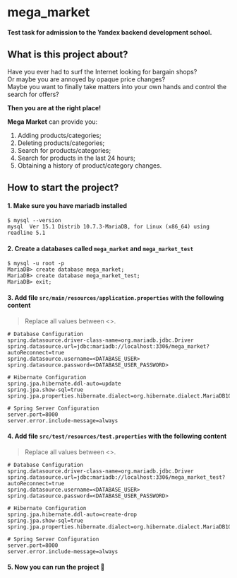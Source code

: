 # mega_market
#### Test task for admission to the Yandex backend development school.

## What is this project about?
Have you ever had to surf the Internet looking for bargain shops?  
Or maybe you are annoyed by opaque price changes?  
Maybe you want to finally take matters into your own hands and control the search for offers?  

**Then you are at the right place!**  

**Mega Market** can provide you:
1. Adding products/categories;
2. Deleting products/categories;
3. Search for products/categories;
4. Search for products in the last 24 hours;
5. Obtaining a history of product/category changes.

## How to start the project?

#### 1. Make sure you have mariadb installed
```
$ mysql --version
mysql  Ver 15.1 Distrib 10.7.3-MariaDB, for Linux (x86_64) using readline 5.1
```

#### 2. Create a databases called `mega_market` and `mega_market_test`
```
$ mysql -u root -p
MariaDB> create database mega_market;
MariaDB> create database mega_market_test;
MariaDB> exit;
```

#### 3. Add file `src/main/resources/application.properties` with the following content
> Replace all values between <>.
```
# Database Configuration
spring.datasource.driver-class-name=org.mariadb.jdbc.Driver
spring.datasource.url=jdbc:mariadb://localhost:3306/mega_market?autoReconnect=true
spring.datasource.username=<DATABASE_USER>
spring.datasource.password=<DATABASE_USER_PASSWORD>

# Hibernate Configuration
spring.jpa.hibernate.ddl-auto=update
spring.jpa.show-sql=true
spring.jpa.properties.hibernate.dialect=org.hibernate.dialect.MariaDB103Dialect

# Spring Server Configuration
server.port=8000
server.error.include-message=always
```

#### 4. Add file `src/test/resources/test.properties` with the following content
> Replace all values between <>.
```
# Database Configuration
spring.datasource.driver-class-name=org.mariadb.jdbc.Driver
spring.datasource.url=jdbc:mariadb://localhost:3306/mega_market_test?autoReconnect=true
spring.datasource.username=<DATABASE_USER>
spring.datasource.password=<DATABASE_USER_PASSWORD>

# Hibernate Configuration
spring.jpa.hibernate.ddl-auto=create-drop
spring.jpa.show-sql=true
spring.jpa.properties.hibernate.dialect=org.hibernate.dialect.MariaDB103Dialect

# Spring Server Configuration
server.port=8000
server.error.include-message=always
```

#### 5. Now you can run the project :tada:
